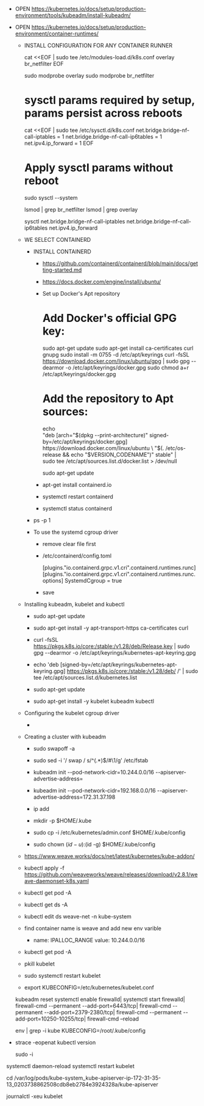 - OPEN https://kubernetes.io/docs/setup/production-environment/tools/kubeadm/install-kubeadm/

- OPEN https://kubernetes.io/docs/setup/production-environment/container-runtimes/

    - INSTALL CONFIGURATION FOR ANY CONTAINER RUNNER

        cat <<EOF | sudo tee /etc/modules-load.d/k8s.conf
        overlay
        br_netfilter
        EOF

        sudo modprobe overlay
        sudo modprobe br_netfilter

        # sysctl params required by setup, params persist across reboots
        cat <<EOF | sudo tee /etc/sysctl.d/k8s.conf
        net.bridge.bridge-nf-call-iptables  = 1
        net.bridge.bridge-nf-call-ip6tables = 1
        net.ipv4.ip_forward                 = 1
        EOF

        # Apply sysctl params without reboot
        sudo sysctl --system

        lsmod | grep br_netfilter
        lsmod | grep overlay

        sysctl net.bridge.bridge-nf-call-iptables net.bridge.bridge-nf-call-ip6tables net.ipv4.ip_forward

    - WE SELECT CONTAINERD

        - INSTALL CONTAINERD

            - https://github.com/containerd/containerd/blob/main/docs/getting-started.md

            - https://docs.docker.com/engine/install/ubuntu/

            - Set up Docker's Apt repository

                # Add Docker's official GPG key:
                sudo apt-get update
                sudo apt-get install ca-certificates curl gnupg
                sudo install -m 0755 -d /etc/apt/keyrings
                curl -fsSL https://download.docker.com/linux/ubuntu/gpg | sudo gpg --dearmor -o /etc/apt/keyrings/docker.gpg
                sudo chmod a+r /etc/apt/keyrings/docker.gpg

                # Add the repository to Apt sources:
                echo \
                    "deb [arch="$(dpkg --print-architecture)" signed-by=/etc/apt/keyrings/docker.gpg] https://download.docker.com/linux/ubuntu \
                    "$(. /etc/os-release && echo "$VERSION_CODENAME")" stable" | \
                    sudo tee /etc/apt/sources.list.d/docker.list > /dev/null

                sudo apt-get update

            - apt-get install containerd.io

            - systemctl restart containerd

            - systemctl status containerd

        - ps -p 1 

        - To use the systemd cgroup driver

            - remove clear file first

            - /etc/containerd/config.toml

                [plugins."io.containerd.grpc.v1.cri".containerd.runtimes.runc]
                    [plugins."io.containerd.grpc.v1.cri".containerd.runtimes.runc.options]
                        SystemdCgroup = true

            - save

    - Installing kubeadm, kubelet and kubectl

        - sudo apt-get update

        - sudo apt-get install -y apt-transport-https ca-certificates curl

        - curl -fsSL https://pkgs.k8s.io/core:/stable:/v1.28/deb/Release.key | sudo gpg --dearmor -o /etc/apt/keyrings/kubernetes-apt-keyring.gpg

        - echo 'deb [signed-by=/etc/apt/keyrings/kubernetes-apt-keyring.gpg] https://pkgs.k8s.io/core:/stable:/v1.28/deb/ /' | sudo tee /etc/apt/sources.list.d/kubernetes.list

        - sudo apt-get update

        - sudo apt-get install -y kubelet kubeadm kubectl

    - Configuring the kubelet cgroup driver

        -    

    - Creating a cluster with kubeadm

        - sudo swapoff -a

        - sudo sed -i '/ swap / s/^\(.*\)$/#\1/g' /etc/fstab

        - kubeadm init --pod-network-cidr=10.244.0.0/16 --apiserver-advertise-address=<ip-address>

        - kubeadm init --pod-network-cidr=192.168.0.0/16 --apiserver-advertise-address=172.31.37.198

        - ip add

        -  mkdir -p $HOME/.kube

        - sudo cp -i /etc/kubernetes/admin.conf $HOME/.kube/config

        - sudo chown $(id -u):$(id -g) $HOME/.kube/config

    - https://www.weave.works/docs/net/latest/kubernetes/kube-addon/

    - kubectl apply -f https://github.com/weaveworks/weave/releases/download/v2.8.1/weave-daemonset-k8s.yaml

    - kubectl get pod -A

    - kubectl get ds -A

    - kubectl edit ds weave-net -n kube-system

    - find container name is weave and add new env varible

        - name: IPALLOC_RANGE
          value: 10.244.0.0/16

    - kubectl get pod -A

    - pkill kubelet

    - sudo systemctl restart kubelet
    
    - export KUBECONFIG=/etc/kubernetes/kubelet.conf


    kubeadm reset
    systemctl enable firewalld|
    systemctl start firewalld|
    firewall-cmd --permanent --add-port=6443/tcp|
    firewall-cmd --permanent --add-port=2379-2380/tcp|
    firewall-cmd --permanent --add-port=10250-10255/tcp|
    firewall-cmd –reload

    env | grep -i kube
KUBECONFIG=/root/.kube/config

 - strace -eopenat kubectl version

    sudo -i

systemctl daemon-reload
systemctl restart kubelet

cd /var/log/pods/kube-system_kube-apiserver-ip-172-31-35-13_0203738862508cdb8eb2784e3924328a/kube-apiserver

journalctl -xeu kubelet
    